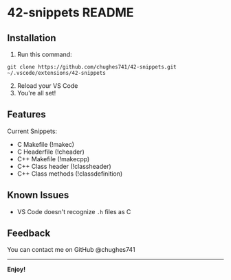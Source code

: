 # 42-snippets README

## Installation
1. Run this command:
```
git clone https://github.com/chughes741/42-snippets.git ~/.vscode/extensions/42-snippets
```
2. Reload your VS Code
3. You're all set!

## Features

Current Snippets:
- C Makefile (!makec)
- C Headerfile (!cheader)
- C++ Makefile (!makecpp)
- C++ Class header (!classheader)
- C++ Class methods (!classdefinition)

## Known Issues
- VS Code doesn't recognize `.h` files as C

## Feedback

You can contact me on GitHub @chughes741

---

**Enjoy!**
